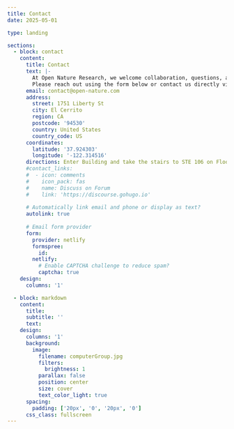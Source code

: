 ```yaml
---
title: Contact
date: 2025-05-01

type: landing

sections:
  - block: contact
    content:
      title: Contact
      text: |-
        At Open Nature Research, we welcome collaboration, questions, and ideas. Whether you're interested in our projects, exploring partnership opportunities, or simply want to learn more about our work in open science, AI, and physics research, we'd love to hear from you.
        Please reach out using the form below or contact us directly via email. Let's explore how we can advance science together.
      email: contact@open-nature.com
      address:
        street: 1751 Liberty St
        city: El Cerrito
        region: CA
        postcode: '94530'
        country: United States
        country_code: US
      coordinates:
        latitude: '37.924303'
        longitude: '-122.314516'
      directions: Enter Building and take the stairs to STE 106 on Floor 1
      #contact_links:
      #  - icon: comments
      #    icon_pack: fas
      #    name: Discuss on Forum
      #    link: 'https://discourse.gohugo.io'
    
      # Automatically link email and phone or display as text?
      autolink: true
    
      # Email form provider
      form:
        provider: netlify
        formspree:
          id:
        netlify:
          # Enable CAPTCHA challenge to reduce spam?
          captcha: true
    design:
      columns: '1'

  - block: markdown
    content:
      title:
      subtitle: ''
      text:
    design:
      columns: '1'
      background:
        image: 
          filename: computerGroup.jpg
          filters:
            brightness: 1
          parallax: false
          position: center
          size: cover
          text_color_light: true
      spacing:
        padding: ['20px', '0', '20px', '0']
      css_class: fullscreen
---
```

